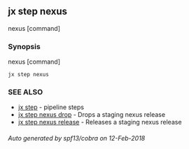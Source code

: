 ## jx step nexus

nexus [command]

### Synopsis


nexus [command]

```
jx step nexus
```

### SEE ALSO
* [jx step](jx_step.md)	 - pipeline steps
* [jx step nexus drop](jx_step_nexus_drop.md)	 - Drops a staging nexus release
* [jx step nexus release](jx_step_nexus_release.md)	 - Releases a staging nexus release

###### Auto generated by spf13/cobra on 12-Feb-2018
